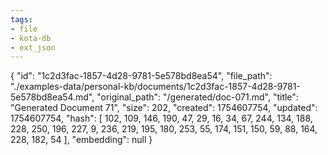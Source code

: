 ```yaml
---
tags:
- file
- kota-db
- ext_json
---
```

{
  "id": "1c2d3fac-1857-4d28-9781-5e578bd8ea54",
  "file_path": "./examples-data/personal-kb/documents/1c2d3fac-1857-4d28-9781-5e578bd8ea54.md",
  "original_path": "/generated/doc-071.md",
  "title": "Generated Document 71",
  "size": 202,
  "created": 1754607754,
  "updated": 1754607754,
  "hash": [
    102,
    109,
    146,
    190,
    47,
    29,
    16,
    34,
    67,
    244,
    134,
    188,
    228,
    250,
    196,
    227,
    9,
    236,
    219,
    195,
    180,
    253,
    55,
    174,
    151,
    150,
    59,
    88,
    164,
    228,
    182,
    54
  ],
  "embedding": null
}